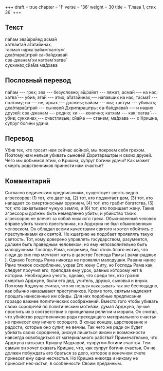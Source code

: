 +++
draft = true
chapter = '1'
verse = '36'
weight = 30
title = 'Глава 1, стих 36'
+++
## Текст

па̄пам эва̄ш́райед асма̄н  
хатваита̄н а̄тата̄йинах̣  
тасма̄н на̄рха̄ вайам̇ хантум̇  
дха̄ртара̄шт̣ра̄н са-ба̄ндхава̄н  
сва-джанам̇ хи катхам̇ хатва̄  
сукхинах̣ сйа̄ма ма̄дхава

## Пословный перевод

па̄пам --- грех; эва --- безусловно; а̄ш́райет --- ляжет; асма̄н --- на нас;
хатва̄ --- убив; эта̄н --- этих; а̄тата̄йинах̣ --- напавших на нас; тасма̄т
--- поэтому; на --- не; арха̄х̣ --- должны; вайам --- мы; хантум ---
убивать; дха̄ртара̄шт̣ра̄н --- сыновей Дхритараштры; са-ба̄ндхава̄н --- и
наших друзей; сва-джанам --- родню; хи --- конечно; катхам --- как;
хатва̄ --- убив; сукхинах̣ --- счастливые; сйа̄ма --- станем; ма̄дхава --- о
Кришна, супруг богини удачи.

## Перевод

Убив тех, кто грозит нам сейчас войной, мы покроем себя грехом. Поэтому
нам нельзя убивать сыновей Дхритараштры и своих друзей. Чего мы добьемся
этим, о Кришна, супруг богини удачи? Как может смерть родственников
принести нам счастье?

## Комментарий

Согласно ведическим предписаниям, существует шесть видов агрессоров: (1)
тот, кто дает яд, (2) тот, кто поджигает дом, (3) тот, кто нападает со
смертоносным оружием, (4) тот, кто грабит богатства, (5) тот, кто
захватывает чужую землю, и (6) тот, кто похищает жену. Такие агрессоры
должны быть немедленно убиты, и убийство таких агрессоров не влечет за
собой никакого греха. Обыкновенный человек вправе убить такого
преступника, но Арджуна не был обыкновенным человеком. Он обладал всеми
качествами святого и хотел обойтись с преступниками как святой. Но
кшатрию не подобает проявлять такую святость. Тот, кому доверено
управлять государством, разумеется, должен быть праведным человеком, но
ему непозволительно быть малодушным. Господь Рама, например, был столь
благочестив, что люди до сих пор мечтают жить в царстве Господа Рамы (
рама-раджье ). Однако Господь Рама никогда не проявлял малодушия. Равана
нанес Раме тяжкое оскорбление, украв Его жену Ситу, но Господь Рама как
следует проучил его, преподав ему урок, равных которому нет в истории.
Необходимо учесть, однако, что среди тех, кто грозил смертью Арджуне,
были его дед, учитель, друзья, сыновья и внуки. Поэтому Арджуна считал,
что их нельзя наказывать так же беспощадно, как обычно наказывают
преступников. Кроме того, святым надлежит прощать нанесенные им обиды.
Для них подобные предписания гораздо важнее политических соображений.
Вместо того чтобы убивать своих сородичей по политическим мотивам, думал
Арджуна, лучше простить их в соответствии с принципами религии и морали.
Он считал, что убийство родственников ради преходящего материального
счастья не принесет ему ничего хорошего. В конце концов, царствование и
радости, которые оно сулит, не вечны. Так чего же ради он будет убивать
своих сородичей, рискуя лишиться жизни и возможности навсегда
освободиться от материального рабства? Примечательно, что Арджуна
называет Кришну Мадхавой, супругом богини счастья. Тем самым он хочет
сказать Кришне, что, как супруг богини счастья, Он не должен побуждать
его браться за дело, которое в конечном счете принесет ему одни
несчастья. Но Кришна никогда и никому не приносит несчастья, в
особенности Своим преданным.

